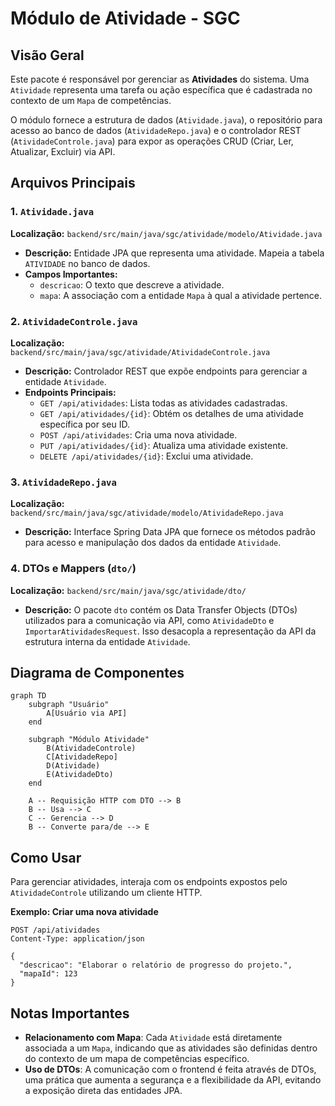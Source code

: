 # Módulo de Atividade - SGC

## Visão Geral
Este pacote é responsável por gerenciar as **Atividades** do sistema. Uma `Atividade` representa uma tarefa ou ação específica que é cadastrada no contexto de um `Mapa` de competências.

O módulo fornece a estrutura de dados (`Atividade.java`), o repositório para acesso ao banco de dados (`AtividadeRepo.java`) e o controlador REST (`AtividadeControle.java`) para expor as operações CRUD (Criar, Ler, Atualizar, Excluir) via API.

## Arquivos Principais

### 1. `Atividade.java`
**Localização:** `backend/src/main/java/sgc/atividade/modelo/Atividade.java`
- **Descrição:** Entidade JPA que representa uma atividade. Mapeia a tabela `ATIVIDADE` no banco de dados.
- **Campos Importantes:**
  - `descricao`: O texto que descreve a atividade.
  - `mapa`: A associação com a entidade `Mapa` à qual a atividade pertence.

### 2. `AtividadeControle.java`
**Localização:** `backend/src/main/java/sgc/atividade/AtividadeControle.java`
- **Descrição:** Controlador REST que expõe endpoints para gerenciar a entidade `Atividade`.
- **Endpoints Principais:**
  - `GET /api/atividades`: Lista todas as atividades cadastradas.
  - `GET /api/atividades/{id}`: Obtém os detalhes de uma atividade específica por seu ID.
  - `POST /api/atividades`: Cria uma nova atividade.
  - `PUT /api/atividades/{id}`: Atualiza uma atividade existente.
  - `DELETE /api/atividades/{id}`: Exclui uma atividade.

### 3. `AtividadeRepo.java`
**Localização:** `backend/src/main/java/sgc/atividade/modelo/AtividadeRepo.java`
- **Descrição:** Interface Spring Data JPA que fornece os métodos padrão para acesso e manipulação dos dados da entidade `Atividade`.

### 4. DTOs e Mappers (`dto/`)
**Localização:** `backend/src/main/java/sgc/atividade/dto/`
- **Descrição:** O pacote `dto` contém os Data Transfer Objects (DTOs) utilizados para a comunicação via API, como `AtividadeDto` e `ImportarAtividadesRequest`. Isso desacopla a representação da API da estrutura interna da entidade `Atividade`.

## Diagrama de Componentes
```mermaid
graph TD
    subgraph "Usuário"
        A[Usuário via API]
    end

    subgraph "Módulo Atividade"
        B(AtividadeControle)
        C[AtividadeRepo]
        D(Atividade)
        E(AtividadeDto)
    end

    A -- Requisição HTTP com DTO --> B
    B -- Usa --> C
    C -- Gerencia --> D
    B -- Converte para/de --> E
```

## Como Usar
Para gerenciar atividades, interaja com os endpoints expostos pelo `AtividadeControle` utilizando um cliente HTTP.

**Exemplo: Criar uma nova atividade**
```http
POST /api/atividades
Content-Type: application/json

{
  "descricao": "Elaborar o relatório de progresso do projeto.",
  "mapaId": 123
}
```

## Notas Importantes
- **Relacionamento com Mapa**: Cada `Atividade` está diretamente associada a um `Mapa`, indicando que as atividades são definidas dentro do contexto de um mapa de competências específico.
- **Uso de DTOs**: A comunicação com o frontend é feita através de DTOs, uma prática que aumenta a segurança e a flexibilidade da API, evitando a exposição direta das entidades JPA.